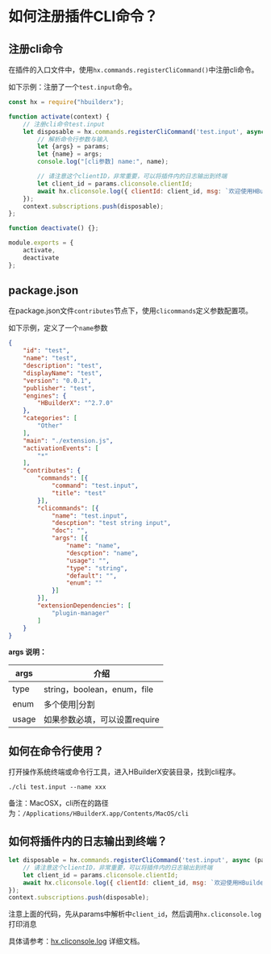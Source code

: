 # 如何注册插件CLI命令？

## 注册cli命令

在插件的入口文件中，使用`hx.commands.registerCliCommand()`中注册cli命令。

如下示例：注册了一个`test.input`命令。

```js
const hx = require("hbuilderx");

function activate(context) {
    // 注册cli命令test.input
    let disposable = hx.commands.registerCliCommand('test.input', async (params) => {
        // 解析命令行参数与输入
        let {args} = params;
        let {name} = args;
        console.log("[cli参数] name:", name);

        // 请注意这个clientID，非常重要，可以将插件内的日志输出到终端
        let client_id = params.cliconsole.clientId;
        await hx.cliconsole.log({ clientId: client_id, msg: `欢迎使用HBuilderX CLI`, status: 'Info' });
    });
    context.subscriptions.push(disposable);
};

function deactivate() {};

module.exports = {
    activate,
    deactivate
};
```

## package.json

在package.json文件`contributes`节点下，使用`clicommands`定义参数配置项。

如下示例，定义了一个`name`参数

```json
{
    "id": "test",
    "name": "test",
    "description": "test",
    "displayName": "test",
    "version": "0.0.1",
    "publisher": "test",
    "engines": {
        "HBuilderX": "^2.7.0"
    },
    "categories": [
        "Other"
    ],
    "main": "./extension.js",
    "activationEvents": [
        "*"
    ],
    "contributes": {
        "commands": [{
            "command": "test.input",
            "title": "test"
        }],
        "clicommands": [{
            "name": "test.input",
            "descption": "test string input",
            "doc": "",
            "args": [{
                "name": "name",
                "descption": "name",
                "usage": "",
                "type": "string",
                "default": "",
                "enum": ""
            }]
        }],
        "extensionDependencies": [
            "plugin-manager"
        ]
    }
}
```

**args 说明：**

|args	|介绍	|
|--	|--	|
|type	|string，boolean，enum，file	|
|enum    |多个使用&#124;分割    |
|usage	|如果参数必填，可以设置require	|


## 如何在命令行使用？

打开操作系统终端或命令行工具，进入HBuilderX安装目录，找到cli程序。

```
./cli test.input --name xxx
```

备注：MacOSX，cli所在的路径为：`/Applications/HBuilderX.app/Contents/MacOS/cli`

## 如何将插件内的日志输出到终端？

```js
let disposable = hx.commands.registerCliCommand('test.input', async (params) => {
    // 请注意这个clientID，非常重要，可以将插件内的日志输出到终端
    let client_id = params.cliconsole.clientId;
    await hx.cliconsole.log({ clientId: client_id, msg: `欢迎使用HBuilderX CLI`, status: 'Info' });
});
context.subscriptions.push(disposable);
```

注意上面的代码，先从params中解析中`client_id`，然后调用`hx.cliconsole.log`打印消息

具体请参考：[hx.cliconsole.log](/ExtensionDocs/Api/cli/cliconsole) 详细文档。
